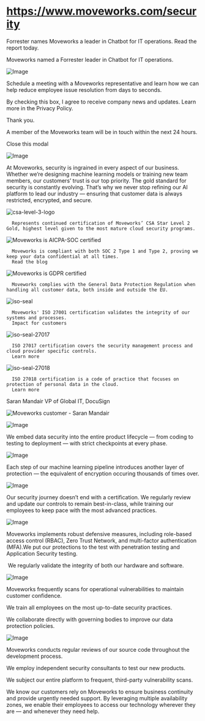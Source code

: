 # https://www.moveworks.com/security

Forrester names Moveworks a leader in Chatbot for IT operations. Read the report today.

Moveworks named a Forrester leader in Chatbot for IT operations. 

![Image](https://www.moveworks.com/hubfs/img/site/qr-demo.png)

Schedule a meeting with a Moveworks representative and learn how we can help reduce employee issue resolution from days to seconds.

By checking this box, I agree to receive company news and updates. Learn more in the Privacy Policy.

Thank you.

A member of the Moveworks team will be in touch within the next 24 hours.



  Close this modal
  


![Image](https://www.moveworks.com/hubfs/img/site/jewel.gif)

At Moveworks, security is ingrained in every aspect of our business. Whether we’re designing machine learning models or training new team members, our customers’ trust is our top priority. The gold standard for security is constantly evolving. That’s why we never stop refining our AI platform to lead our industry — ensuring that customer data is always restricted, encrypted, and secure.

![csa-level-3-logo](https://www.moveworks.com/hubfs/img/site/logos/csa-level-3-logo.png)


      Represents continued certification of Moveworks’ CSA Star Level 2 Gold, highest level given to the most mature cloud security programs.
      
  

![Moveworks is AICPA-SOC certified](https://www.moveworks.com/hubfs/img/site/AICPA-SOC.png)


      Moveworks is compliant with both SOC 2 Type 1 and Type 2, proving we keep your data confidential at all times.
      Read the blog


![Moveworks is GDPR certified](https://www.moveworks.com/hubfs/img/site/GDPR.png)


      Moveworks complies with the General Data Protection Regulation when handling all customer data, both inside and outside the EU.
      
  

![iso-seal](https://www.moveworks.com/hubfs/img/site/iso-seal.svg)


      Moveworks' ISO 27001 certification validates the integrity of our systems and processes.
      Impact for customers


![iso-seal-27017](https://www.moveworks.com/hubfs/iso-seal-27017.svg)


      ISO 27017 certification covers the security management process and cloud provider specific controls.
      Learn more


![iso-seal-27018](https://www.moveworks.com/hubfs/iso-seal-27018.svg)


      ISO 27018 certification is a code of practice that focuses on protection of personal data in the cloud.
      Learn more


Saran Mandair VP of Global IT, DocuSign

![Moveworks customer - Saran Mandair](https://www.moveworks.com/hs-fs/hubfs/img/clients/BnW-purple-BG/Headshot_SaranMandair_DocuSign_Left.png?width=450&name=Headshot_SaranMandair_DocuSign_Left.png)

![Image](https://www.moveworks.com/hubfs/Icon-Security-ConfidentialityBuiltIntoDev-48x48-Dark.svg)

We embed data security into the entire product lifecycle — from coding to testing to deployment — with strict checkpoints at every phase.

![Image](https://www.moveworks.com/hubfs/Icon-Security-Values-ComprehensiveApproachDataPrivacy-48x48-Dark.svg)

Each step of our machine learning pipeline introduces another layer of protection — the equivalent of encryption occuring thousands of times over.

![Image](https://www.moveworks.com/hubfs/Icon-Security-Values-SecruityJourney-48x48-Dark.svg)

Our security journey doesn’t end with a certification. We regularly review and update our controls to remain best-in-class, while training our employees to keep pace with the most advanced practices.

![Image](https://www.moveworks.com/hubfs/Icon-Security-InfrastructureSecurity-48x48-Dark.svg)

Moveworks implements robust defensive measures, including role-based access control (RBAC), Zero Trust Network, and multi-factor authentication (MFA).We put our protections to the test with penetration testing and Application Security testing.

 We regularly validate the integrity of both our hardware and software.

![Image](https://www.moveworks.com/hubfs/Icon-Security-OperationalSecurity-48x48-Dark.svg)

Moveworks frequently scans for operational vulnerabilities to maintain customer confidence.

We train all employees on the most up-to-date security practices.

We collaborate directly with governing bodies to improve our data protection policies.

![Image](https://www.moveworks.com/hubfs/Icon-Security-ProductSecurity-48x48-Dark.svg)

Moveworks conducts regular reviews of our source code throughout the development process.

We employ independent security consultants to test our new products.

We subject our entire platform to frequent, third-party vulnerability scans.

We know our customers rely on Moveworks to ensure business continuity and provide urgently needed support. By leveraging multiple availability zones, we enable their employees to access our technology wherever they are — and whenever they need help.

